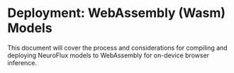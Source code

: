 # Deployment: WebAssembly (Wasm) Models

This document will cover the process and considerations for compiling and deploying NeuroFlux models to WebAssembly for on-device browser inference.
